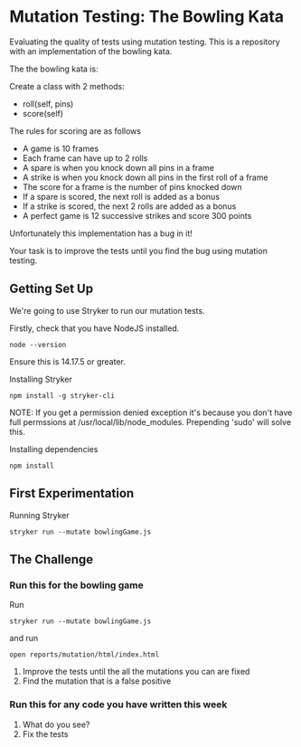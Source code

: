 # Mutation Testing: The Bowling Kata

Evaluating the quality of tests using mutation testing. This is a
repository with an implementation of the bowling kata.

The the bowling kata is:

Create a class with 2 methods:

- roll(self, pins)
- score(self)

The rules for scoring are as follows

- A game is 10 frames
- Each frame can have up to 2 rolls
- A spare is when you knock down all pins in a frame
- A strike is when you knock down all pins in the first roll of a
  frame
- The score for a frame is the number of pins knocked down
- If a spare is scored, the next roll is added as a bonus
- If a strike is scored, the next 2 rolls are added as a bonus
- A perfect game is 12 successive strikes and score 300 points

Unfortunately this implementation has a bug in it!

Your task is to improve the tests until you find the bug using mutation
testing.

## Getting Set Up

We're going to use Stryker to run our mutation tests.

Firstly, check that you have NodeJS installed.

    node --version

Ensure this is 14.17.5 or greater.

Installing Stryker

```shell
npm install -g stryker-cli
```

NOTE: If you get a permission denied exception it's because you don't have full permssions at /usr/local/lib/node_modules. Prepending 'sudo' will solve this.

Installing dependencies

```shell
npm install
```

## First Experimentation

Running Stryker

```shell
stryker run --mutate bowlingGame.js
```

## The Challenge

### Run this for the bowling game

Run

```shell
stryker run --mutate bowlingGame.js
```

and run

```
open reports/mutation/html/index.html
```

1.  Improve the tests until the all the mutations you can are fixed
2.  Find the mutation that is a false positive

### Run this for any code you have written this week

1.  What do you see?
2.  Fix the tests
